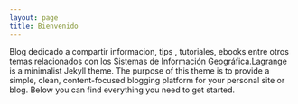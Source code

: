 ```yaml
---
layout: page
title: Bienvenido
---
```


Blog dedicado a compartir informacion, tips , tutoriales, ebooks entre otros temas relacionados con los Sistemas de Información Geográfica.Lagrange is a minimalist Jekyll theme. The purpose of this theme is to provide a simple, clean, content-focused blogging platform for your personal site or blog. Below you can find everything you need to get started.

